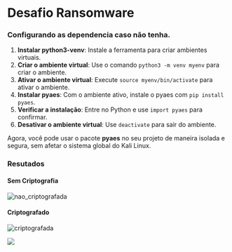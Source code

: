 # Desafio Ransomware

### Configurando as dependencia caso não tenha.

1. **Instalar python3-venv**: Instale a ferramenta para criar ambientes virtuais.
2. **Criar o ambiente virtual**: Use o comando `python3 -m venv myenv` para criar o ambiente.
3. **Ativar o ambiente virtual**: Execute `source myenv/bin/activate` para ativar o ambiente.
4. **Instalar pyaes**: Com o ambiente ativo, instale o pyaes com `pip install pyaes`.
5. **Verificar a instalação**: Entre no Python e use `import pyaes` para confirmar.
6. **Desativar o ambiente virtual**: Use `deactivate` para sair do ambiente.

Agora, você pode usar o pacote **pyaes** no seu projeto de maneira isolada e segura, sem afetar o sistema global do Kali Linux.


### Resutados

#### Sem Criptografia 

![nao_criptografada](https://github.com/user-attachments/assets/ab5bc588-2332-404e-a498-6975fc99c447)




#### Criptografado 
![criptografada](https://github.com/user-attachments/assets/a67bdf49-dcf5-4262-99ea-2295575e61c7)


<img src="/D:/CURSO_LOGICA">

